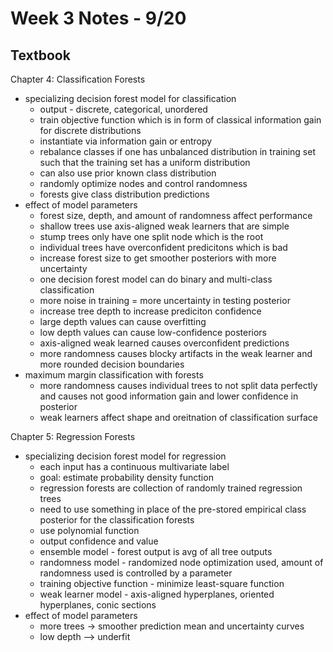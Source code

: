 # Week 3 Notes - 9/20
## Textbook
Chapter 4: Classification Forests
- specializing decision forest model for classification
  - output - discrete, categorical, unordered
  - train objective function which is in form of classical information gain for discrete distributions
  - instantiate via information gain or entropy
  - rebalance classes if one has unbalanced distribution in training set such that the training set has a uniform distribution
  - can also use prior known class distribution 
  - randomly optimize nodes and control randomness 
  - forests give class distribution predictions
- effect of model parameters
  - forest size, depth, and amount of randomness affect performance
  - shallow trees use axis-aligned weak learners that are simple
  - stump trees only have one split node which is the root
  - individual trees have overconfident predicitons which is bad
  - increase forest size to get smoother posteriors with more uncertainty 
  - one decision forest model can do binary and multi-class classification
  - more noise in training = more uncertainty in testing posterior
  - increase tree depth to increase prediciton confidence
  - large depth values can cause overfitting
  - low depth values can cause low-confidence posteriors
  - axis-aligned weak learned causes overconfident predictions
  - more randomness causes blocky artifacts in the weak learner and more rounded decision boundaries
- maximum margin classification with forests
  - more randomness causes individual trees to not split data perfectly and causes not good information gain and lower confidence in posterior
  - weak learners affect shape and oreitnation of classification surface

Chapter 5: Regression Forests
- specializing decision forest model for regression
  - each input has a continuous multivariate label
  - goal: estimate probability density function
  - regression forests are collection of randomly trained regression trees
  - need to use something in place of the pre-stored empirical class posterior for the classification forests
  - use polynomial function 
  - output confidence and value
  - ensemble model - forest output is avg of all tree outputs
  - randomness model - randomized node optimization used, amount of randomness used is controlled by a parameter
  - training objective function - minimize least-square function
  - weak learner model - axis-aligned hyperplanes, oriented hyperplanes, conic sections
- effect of model parameters
  - more trees -> smoother prediction mean and uncertainty curves
  - low depth --> underfit
